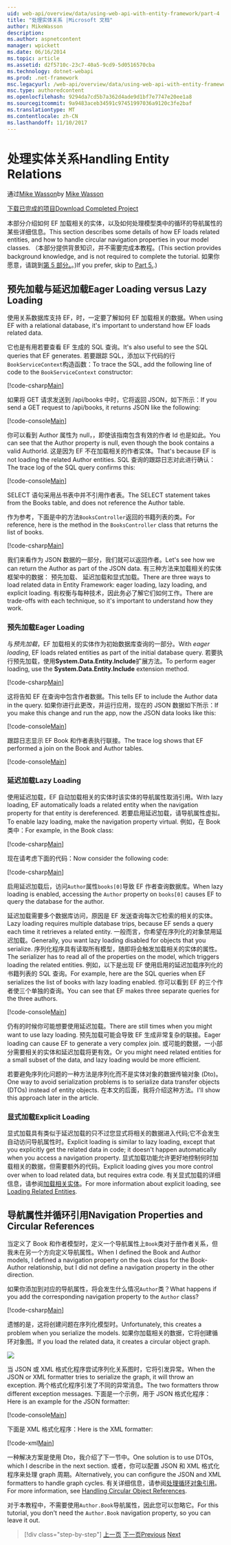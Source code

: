 ```yaml
---
uid: web-api/overview/data/using-web-api-with-entity-framework/part-4
title: "处理实体关系 |Microsoft 文档"
author: MikeWasson
description: 
ms.author: aspnetcontent
manager: wpickett
ms.date: 06/16/2014
ms.topic: article
ms.assetid: d2f5710c-23c7-40a5-9cd9-5d0516570cba
ms.technology: dotnet-webapi
ms.prod: .net-framework
msc.legacyurl: /web-api/overview/data/using-web-api-with-entity-framework/part-4
msc.type: authoredcontent
ms.openlocfilehash: 9294da7cd5b7a362d4ade9d1bf7e7747e20ee1a8
ms.sourcegitcommit: 9a9483aceb34591c97451997036a9120c3fe2baf
ms.translationtype: MT
ms.contentlocale: zh-CN
ms.lasthandoff: 11/10/2017
---
```

<a name="handling-entity-relations"></a><span data-ttu-id="570b5-102">处理实体关系</span><span class="sxs-lookup"><span data-stu-id="570b5-102">Handling Entity Relations</span></span>
====================
<span data-ttu-id="570b5-103">通过[Mike Wasson](https://github.com/MikeWasson)</span><span class="sxs-lookup"><span data-stu-id="570b5-103">by [Mike Wasson](https://github.com/MikeWasson)</span></span>

[<span data-ttu-id="570b5-104">下载已完成的项目</span><span class="sxs-lookup"><span data-stu-id="570b5-104">Download Completed Project</span></span>](https://github.com/MikeWasson/BookService)

<span data-ttu-id="570b5-105">本部分介绍如何 EF 加载相关的实体，以及如何处理模型类中的循环的导航属性的某些详细信息。</span><span class="sxs-lookup"><span data-stu-id="570b5-105">This section describes some details of how EF loads related entities, and how to handle circular navigation properties in your model classes.</span></span> <span data-ttu-id="570b5-106">（本部分提供背景知识，并不需要完成本教程。</span><span class="sxs-lookup"><span data-stu-id="570b5-106">(This section provides background knowledge, and is not required to complete the tutorial.</span></span> <span data-ttu-id="570b5-107">如果你愿意，请跳到[第 5 部分。](part-5.md)。)</span><span class="sxs-lookup"><span data-stu-id="570b5-107">If you prefer, skip to [Part 5.](part-5.md).)</span></span>

## <a name="eager-loading-versus-lazy-loading"></a><span data-ttu-id="570b5-108">预先加载与延迟加载</span><span class="sxs-lookup"><span data-stu-id="570b5-108">Eager Loading versus Lazy Loading</span></span>

<span data-ttu-id="570b5-109">使用关系数据库支持 EF，时，一定要了解如何 EF 加载相关的数据。</span><span class="sxs-lookup"><span data-stu-id="570b5-109">When using EF with a relational database, it's important to understand how EF loads related data.</span></span>

<span data-ttu-id="570b5-110">它也是有用若要查看 EF 生成的 SQL 查询。</span><span class="sxs-lookup"><span data-stu-id="570b5-110">It's also useful to see the SQL queries that EF generates.</span></span> <span data-ttu-id="570b5-111">若要跟踪 SQL，添加以下代码的行`BookServiceContext`构造函数：</span><span class="sxs-lookup"><span data-stu-id="570b5-111">To trace the SQL, add the following line of code to the `BookServiceContext` constructor:</span></span>

[!code-csharp[Main](part-4/samples/sample1.cs)]

<span data-ttu-id="570b5-112">如果将 GET 请求发送到 /api/books 中时，它将返回 JSON，如下所示：</span><span class="sxs-lookup"><span data-stu-id="570b5-112">If you send a GET request to /api/books, it returns JSON like the following:</span></span>

[!code-console[Main](part-4/samples/sample2.cmd)]

<span data-ttu-id="570b5-113">你可以看到 Author 属性为 null，，即使该指南包含有效的作者 Id 也是如此。</span><span class="sxs-lookup"><span data-stu-id="570b5-113">You can see that the Author property is null, even though the book contains a valid AuthorId.</span></span> <span data-ttu-id="570b5-114">这是因为 EF 不在加载相关的作者实体。</span><span class="sxs-lookup"><span data-stu-id="570b5-114">That's because EF is not loading the related Author entities.</span></span> <span data-ttu-id="570b5-115">SQL 查询的跟踪日志对此进行确认：</span><span class="sxs-lookup"><span data-stu-id="570b5-115">The trace log of the SQL query confirms this:</span></span>

[!code-console[Main](part-4/samples/sample3.sql)]

<span data-ttu-id="570b5-116">SELECT 语句采用丛书表中并不引用作者表。</span><span class="sxs-lookup"><span data-stu-id="570b5-116">The SELECT statement takes from the Books table, and does not reference the Author table.</span></span>

<span data-ttu-id="570b5-117">作为参考，下面是中的方法`BooksController`返回的书籍列表的类。</span><span class="sxs-lookup"><span data-stu-id="570b5-117">For reference, here is the method in the `BooksController` class that returns the list of books.</span></span>

[!code-csharp[Main](part-4/samples/sample4.cs)]

<span data-ttu-id="570b5-118">我们来看作为 JSON 数据的一部分，我们就可以返回作者。</span><span class="sxs-lookup"><span data-stu-id="570b5-118">Let's see how we can return the Author as part of the JSON data.</span></span> <span data-ttu-id="570b5-119">有三种方法来加载相关的实体框架中的数据： 预先加载、 延迟加载和显式加载。</span><span class="sxs-lookup"><span data-stu-id="570b5-119">There are three ways to load related data in Entity Framework: eager loading, lazy loading, and explicit loading.</span></span> <span data-ttu-id="570b5-120">有权衡与每种技术，因此务必了解它们如何工作。</span><span class="sxs-lookup"><span data-stu-id="570b5-120">There are trade-offs with each technique, so it's important to understand how they work.</span></span>

### <a name="eager-loading"></a><span data-ttu-id="570b5-121">预先加载</span><span class="sxs-lookup"><span data-stu-id="570b5-121">Eager Loading</span></span>

<span data-ttu-id="570b5-122">与*预先加载*，EF 加载相关的实体作为初始数据库查询的一部分。</span><span class="sxs-lookup"><span data-stu-id="570b5-122">With *eager loading*, EF loads related entities as part of the initial database query.</span></span> <span data-ttu-id="570b5-123">若要执行预先加载，使用**System.Data.Entity.Include**扩展方法。</span><span class="sxs-lookup"><span data-stu-id="570b5-123">To perform eager loading, use the **System.Data.Entity.Include** extension method.</span></span>

[!code-csharp[Main](part-4/samples/sample5.cs)]

<span data-ttu-id="570b5-124">这将告知 EF 在查询中包含作者数据。</span><span class="sxs-lookup"><span data-stu-id="570b5-124">This tells EF to include the Author data in the query.</span></span> <span data-ttu-id="570b5-125">如果你进行此更改，并运行应用，现在的 JSON 数据如下所示：</span><span class="sxs-lookup"><span data-stu-id="570b5-125">If you make this change and run the app, now the JSON data looks like this:</span></span>

[!code-console[Main](part-4/samples/sample6.cmd)]

<span data-ttu-id="570b5-126">跟踪日志显示 EF Book 和作者表执行联接。</span><span class="sxs-lookup"><span data-stu-id="570b5-126">The trace log shows that EF performed a join on the Book and Author tables.</span></span>

[!code-console[Main](part-4/samples/sample7.cmd)]

### <a name="lazy-loading"></a><span data-ttu-id="570b5-127">延迟加载</span><span class="sxs-lookup"><span data-stu-id="570b5-127">Lazy Loading</span></span>

<span data-ttu-id="570b5-128">使用延迟加载，EF 自动加载相关的实体时该实体的导航属性取消引用。</span><span class="sxs-lookup"><span data-stu-id="570b5-128">With lazy loading, EF automatically loads a related entity when the navigation property for that entity is dereferenced.</span></span> <span data-ttu-id="570b5-129">若要启用延迟加载，请导航属性虚拟。</span><span class="sxs-lookup"><span data-stu-id="570b5-129">To enable lazy loading, make the navigation property virtual.</span></span> <span data-ttu-id="570b5-130">例如，在 Book 类中：</span><span class="sxs-lookup"><span data-stu-id="570b5-130">For example, in the Book class:</span></span>

[!code-csharp[Main](part-4/samples/sample8.cs?highlight=6)]

<span data-ttu-id="570b5-131">现在请考虑下面的代码：</span><span class="sxs-lookup"><span data-stu-id="570b5-131">Now consider the following code:</span></span>

[!code-csharp[Main](part-4/samples/sample9.cs)]

<span data-ttu-id="570b5-132">启用延迟加载后，访问`Author`属性`books[0]`导致 EF 作者查询数据库。</span><span class="sxs-lookup"><span data-stu-id="570b5-132">When lazy loading is enabled, accessing the `Author` property on `books[0]` causes EF to query the database for the author.</span></span>

<span data-ttu-id="570b5-133">延迟加载需要多个数据库访问，原因是 EF 发送查询每次它检索的相关的实体。</span><span class="sxs-lookup"><span data-stu-id="570b5-133">Lazy loading requires multiple database trips, because EF sends a query each time it retrieves a related entity.</span></span> <span data-ttu-id="570b5-134">一般而言，你希望在序列化的对象禁用延迟加载。</span><span class="sxs-lookup"><span data-stu-id="570b5-134">Generally, you want lazy loading disabled for objects that you serialize.</span></span> <span data-ttu-id="570b5-135">序列化程序具有读取所有模型，随即将会触发加载相关的实体的属性。</span><span class="sxs-lookup"><span data-stu-id="570b5-135">The serializer has to read all of the properties on the model, which triggers loading the related entities.</span></span> <span data-ttu-id="570b5-136">例如，以下是出现 EF 使用启用的延迟加载序列化的书籍列表的 SQL 查询。</span><span class="sxs-lookup"><span data-stu-id="570b5-136">For example, here are the SQL queries when EF serializes the list of books with lazy loading enabled.</span></span> <span data-ttu-id="570b5-137">你可以看到 EF 的三个作者使三个单独的查询。</span><span class="sxs-lookup"><span data-stu-id="570b5-137">You can see that EF makes three separate queries for the three authors.</span></span>

[!code-console[Main](part-4/samples/sample10.sql)]

<span data-ttu-id="570b5-138">仍有的时候你可能想要使用延迟加载。</span><span class="sxs-lookup"><span data-stu-id="570b5-138">There are still times when you might want to use lazy loading.</span></span> <span data-ttu-id="570b5-139">预先加载可能会导致 EF 生成非常复杂的联接。</span><span class="sxs-lookup"><span data-stu-id="570b5-139">Eager loading can cause EF to generate a very complex join.</span></span> <span data-ttu-id="570b5-140">或可能的数据，一小部分需要相关的实体和延迟加载将更有效。</span><span class="sxs-lookup"><span data-stu-id="570b5-140">Or you might need related entities for a small subset of the data, and lazy loading would be more efficient.</span></span>

<span data-ttu-id="570b5-141">若要避免序列化问题的一种方法是序列化而不是实体对象的数据传输对象 (Dto)。</span><span class="sxs-lookup"><span data-stu-id="570b5-141">One way to avoid serialization problems is to serialize data transfer objects (DTOs) instead of entity objects.</span></span> <span data-ttu-id="570b5-142">在本文的后面，我将介绍这种方法。</span><span class="sxs-lookup"><span data-stu-id="570b5-142">I'll show this approach later in the article.</span></span>

### <a name="explicit-loading"></a><span data-ttu-id="570b5-143">显式加载</span><span class="sxs-lookup"><span data-stu-id="570b5-143">Explicit Loading</span></span>

<span data-ttu-id="570b5-144">显式加载具有类似于延迟加载的只不过您显式将相关的数据进入代码;它不会发生自动访问导航属性时。</span><span class="sxs-lookup"><span data-stu-id="570b5-144">Explicit loading is similar to lazy loading, except that you explicitly get the related data in code; it doesn't happen automatically when you access a navigation property.</span></span> <span data-ttu-id="570b5-145">显式加载功能允许更好地控制何时加载相关的数据，但需要额外的代码。</span><span class="sxs-lookup"><span data-stu-id="570b5-145">Explicit loading gives you more control over when to load related data, but requires extra code.</span></span> <span data-ttu-id="570b5-146">有关显式加载的详细信息，请参阅[加载相关实体](https://msdn.microsoft.com/en-us/data/jj574232#explicit)。</span><span class="sxs-lookup"><span data-stu-id="570b5-146">For more information about explicit loading, see [Loading Related Entities](https://msdn.microsoft.com/en-us/data/jj574232#explicit).</span></span>

## <a name="navigation-properties-and-circular-references"></a><span data-ttu-id="570b5-147">导航属性并循环引用</span><span class="sxs-lookup"><span data-stu-id="570b5-147">Navigation Properties and Circular References</span></span>

<span data-ttu-id="570b5-148">当定义了 Book 和作者模型时，定义一个导航属性上`Book`类对于册作者关系，但我未在另一个方向定义导航属性。</span><span class="sxs-lookup"><span data-stu-id="570b5-148">When I defined the Book and Author models, I defined a navigation property on the `Book` class for the Book-Author relationship, but I did not define a navigation property in the other direction.</span></span>

<span data-ttu-id="570b5-149">如果你添加到对应的导航属性，将会发生什么情况`Author`类？</span><span class="sxs-lookup"><span data-stu-id="570b5-149">What happens if you add the corresponding navigation property to the `Author` class?</span></span>

[!code-csharp[Main](part-4/samples/sample11.cs?highlight=7)]

<span data-ttu-id="570b5-150">遗憾的是，这将创建问题在序列化模型时。</span><span class="sxs-lookup"><span data-stu-id="570b5-150">Unfortunately, this creates a problem when you serialize the models.</span></span> <span data-ttu-id="570b5-151">如果你加载相关的数据，它将创建循环对象图。</span><span class="sxs-lookup"><span data-stu-id="570b5-151">If you load the related data, it creates a circular object graph.</span></span>

![](part-4/_static/image1.png)

<span data-ttu-id="570b5-152">当 JSON 或 XML 格式化程序尝试序列化关系图时，它将引发异常。</span><span class="sxs-lookup"><span data-stu-id="570b5-152">When the JSON or XML formatter tries to serialize the graph, it will throw an exception.</span></span> <span data-ttu-id="570b5-153">两个格式化程序引发了不同的异常消息。</span><span class="sxs-lookup"><span data-stu-id="570b5-153">The two formatters throw different exception messages.</span></span> <span data-ttu-id="570b5-154">下面是一个示例，用于 JSON 格式化程序：</span><span class="sxs-lookup"><span data-stu-id="570b5-154">Here is an example for the JSON formatter:</span></span>

[!code-console[Main](part-4/samples/sample12.cmd)]

<span data-ttu-id="570b5-155">下面是 XML 格式化程序：</span><span class="sxs-lookup"><span data-stu-id="570b5-155">Here is the XML formatter:</span></span>

[!code-xml[Main](part-4/samples/sample13.xml)]

<span data-ttu-id="570b5-156">一种解决方案是使用 Dto，我介绍了下一节中。</span><span class="sxs-lookup"><span data-stu-id="570b5-156">One solution is to use DTOs, which I describe in the next section.</span></span> <span data-ttu-id="570b5-157">或者，你可以配置 JSON 和 XML 格式化程序来处理 graph 周期。</span><span class="sxs-lookup"><span data-stu-id="570b5-157">Alternatively, you can configure the JSON and XML formatters to handle graph cycles.</span></span> <span data-ttu-id="570b5-158">有关详细信息，请参阅[处理循环对象引用](../../formats-and-model-binding/json-and-xml-serialization.md#handling_circular_object_references)。</span><span class="sxs-lookup"><span data-stu-id="570b5-158">For more information, see [Handling Circular Object References](../../formats-and-model-binding/json-and-xml-serialization.md#handling_circular_object_references).</span></span>

<span data-ttu-id="570b5-159">对于本教程中，不需要使用`Author.Book`导航属性，因此您可以忽略它。</span><span class="sxs-lookup"><span data-stu-id="570b5-159">For this tutorial, you don't need the `Author.Book` navigation property, so you can leave it out.</span></span>

>[!div class="step-by-step"]
<span data-ttu-id="570b5-160">[上一页](part-3.md)
[下一页](part-5.md)</span><span class="sxs-lookup"><span data-stu-id="570b5-160">[Previous](part-3.md)
[Next](part-5.md)</span></span>
